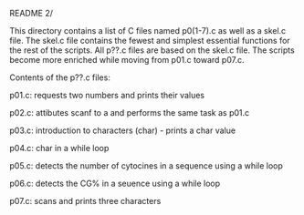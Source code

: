 README 2/

This directory contains a list of C files named p0(1-7).c as well as a skel.c file. The skel.c file contains the fewest and simplest essential functions for the rest of the scripts. All p??.c files are based on the skel.c file. The scripts become more enriched while moving from p01.c toward p07.c.

Contents of the p??.c files:


  p01.c: requests two numbers and prints their values
  
  p02.c: attibutes scanf to a and performs the same task as p01.c
  
  p03.c: introduction to characters (char) - prints a char value
  
  p04.c: char in a while loop
  
  p05.c: detects the number of cytocines in a sequence using a while loop
  
  p06.c: detects the CG% in a seuence using a while loop
  
  p07.c: scans and prints three characters
